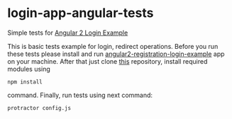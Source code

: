 # login-app-angular-tests
Simple tests for [Angular 2 Login Example](https://github.com/cornflourblue/angular2-registration-login-example)

This is basic tests example for login, redirect operations. Before you run these tests please install
and run [angular2-registration-login-example](https://github.com/cornflourblue/angular2-registration-login-example) app
on your machine. After that just clone [this](https://github.com/IgorSasovets/login-app-angular-tests) repository,
install required modules using

```
npm install
```
command. Finally, run tests using next command:

```
protractor config.js
```
